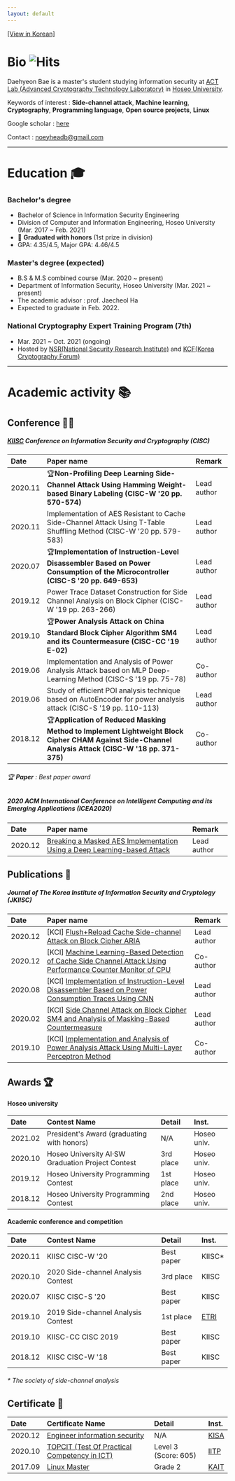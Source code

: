 ```yaml
---
layout: default
---
```


[[View in Korean]](./kor.html)

# Bio ![Hits](https://hits.seeyoufarm.com/api/count/incr/badge.svg?url=https%3A%2F%2Fnoeyheadb.github.io&count_bg=%23B2A972&title_bg=%23555555&icon=github.svg&icon_color=%23E7E7E7&title=hits&edge_flat=false)

Daehyeon Bae is a master's student studying information security at [ACT Lab (Advanced Cryptography Technology Laboratory)](https://act.hoseo.ac.kr) in [Hoseo University](https://www.hoseo.ac.kr/).

Keywords of interest : **Side-channel attack**, **Machine learning**, **Cryptography**, **Programming language**, **Open source projects**, **Linux**

Google scholar : [here](https://scholar.google.co.kr/citations?hl=ko&user=YbA4VC8AAAAJ)

Contact : noeyheadb@gmail.com

---

# Education 🎓

### Bachelor's degree

* Bachelor of Science in Information Security Engineering  
* Division of Computer and Information Engineering, Hoseo University (Mar. 2017 ~ Feb. 2021)  
* 👑 **Graduated with honors** (1st prize in division)
* GPA: 4.35/4.5, Major GPA: 4.46/4.5

### Master's degree (expected)

* B.S & M.S combined course (Mar. 2020 ~ present)
* Department of Information Security, Hoseo University (Mar. 2021 ~ present)
* The academic advisor : prof. Jaecheol Ha
* Expected to graduate in Feb. 2022.

### National Cryptography Expert Training Program (7th)
- Mar. 2021 ~ Oct. 2021 (ongoing)
- Hosted by [NSR(National Security Research Institute)](https://www.nst.re.kr/nst/about/03_12.jsp) and [KCF(Korea Cryptography Forum)](https://kcryptoforum.or.kr/)

* * *

# Academic activity 📚

## Conference 👨‍🏫

##### [KIISC](https://kiisc.or.kr/) Conference on Information Security and Cryptography (CISC)

| Date    | Paper name                                                                                                                                          | Remark       |
|:--------|:----------------------------------------------------------------------------------------------------------------------------------------------------|:-------------|
| 2020.11 | 🏆**Non-Profiling Deep Learning Side-Channel Attack Using Hamming Weight-based Binary Labeling (CISC-W '20 pp. 570-574)**                            | Lead author  |
| 2020.11 | Implementation of AES Resistant to Cache Side-Channel Attack Using T-Table Shuffling Method (CISC-W '20 pp. 579-583)                                | Lead author  |
| 2020.07 | 🏆**Implementation of Instruction-Level Disassembler Based on Power Consumption of the Microcontroller (CISC-S '20 pp. 649-653)**                    | Lead author  |
| 2019.12 | Power Trace Dataset Construction for Side Channel Analysis on Block Cipher (CISC-W '19 pp. 263-266)                                                 | Lead author  |
| 2019.10 | 🏆**Power Analysis Attack on China Standard Block Cipher Algorithm SM4 and its Countermeasure (CISC-CC '19 E-02)**                                   | Lead author  |
| 2019.06 | Implementation and Analysis of Power Analysis Attack based on MLP Deep-Learning Method (CISC-S '19 pp. 75-78)                                       | Co-author    |
| 2019.06 | Study of efficient POI analysis technique based on AutoEncoder for power analysis attack (CISC-S '19 pp. 110-113)                                   | Lead author  |
| 2018.12 | 🏆**Application of Reduced Masking Method to Implement Lightweight Block Cipher CHAM Against Side-Channel Analysis Attack (CISC-W '18 pp. 371-375)** | Co-author    |

###### 🏆 **Paper** : Best paper award

##### 2020 ACM International Conference on Intelligent Computing and its Emerging Applications (ICEA2020)

| Date    | Paper name                                                                                                         | Remark      |
|:--------|:-------------------------------------------------------------------------------------------------------------------|:------------|
| 2020.12 | [Breaking a Masked AES Implementation Using a Deep Learning-based Attack](https://doi.org/10.1145/3440943.3444724) | Lead author |

## Publications 📃

##### Journal of The Korea Institute of Information Security and Cryptology (JKIISC)

| Date    | Paper name                                                                                                                                                     | Remark       |
|:--------|:---------------------------------------------------------------------------------------------------------------------------------------------------------------|:-------------|
| 2020.12 | [KCI] [Flush+Reload Cache Side-channel Attack on Block Cipher ARIA](https://doi.org/10.13089/JKIISC.2020.30.6.1207)                                            | Lead author  |
| 2020.12 | [KCI] [Machine Learning-Based Detection of Cache Side Channel Attack Using Performance Counter Monitor of CPU](https://doi.org/10.13089/JKIISC.2020.30.6.1237) | Co-author    |
| 2020.08 | [KCI] [Implementation of Instruction-Level Disassembler Based on Power Consumption Traces Using CNN](https://doi.org/10.13089/JKIISC.2020.30.4.527)            | Lead author  |
| 2020.02 | [KCI] [Side Channel Attack on Block Cipher SM4 and Analysis of Masking-Based Countermeasure](https://doi.org/10.13089/JKIISC.2020.30.1.39)                     | Lead author  |
| 2019.10 | [KCI] [Implementation and Analysis of Power Analysis Attack Using Multi-Layer Perceptron Method](https://doi.org/10.13089/JKIISC.2019.29.5.997)                | Co-author    |

## Awards 🏆

#### Hoseo university

| Date    | Contest Name                                      | Detail        | Inst.       |
|:--------|:--------------------------------------------------|:--------------|:------------|
| 2021.02 | President's Award (graduating with honors)        | N/A           | Hoseo univ. |
| 2020.10 | Hoseo University AI·SW Graduation Project Contest | 3rd place     | Hoseo univ. |
| 2019.12 | Hoseo University Programming Contest              | 1st place     | Hoseo univ. |
| 2018.12 | Hoseo University Programming Contest              | 2nd place     | Hoseo univ. |

#### Academic conference and competition

| Date    | Contest Name                          | Detail        | Inst.                          |
|:--------|:--------------------------------------|:--------------|:-------------------------------|
| 2020.11 | KIISC CISC-W '20                      | Best paper    | KIISC*                         |
| 2020.10 | 2020 Side-channel Analysis Contest    | 3rd place     | KIISC                          |
| 2020.07 | KIISC CISC-S '20                      | Best paper    | KIISC                          |
| 2019.10 | 2019 Side-channel Analysis Contest    | 1st place     | [ETRI](https://www.etri.re.kr) |
| 2019.10 | KIISC-CC CISC 2019                    | Best paper    | KIISC                          |
| 2018.12 | KIISC CISC-W '18                      | Best paper    | KIISC                          |

###### * The society of side-channel analysis

## Certificate 📜

| Date    | Certificate Name                                                             | Detail                | Inst.                           |
|:--------|:-----------------------------------------------------------------------------|:----------------------|:--------------------------------|
| 2020.12 | [Engineer information security](https://kisq.or.kr/)                         | N/A                   | [KISA](https://www.kisa.or.kr)  |
| 2020.10 | [TOPCIT (Test Of Practical Competency in ICT)](https://www.topcit.or.kr/)    | Level 3 (Score: 605)  | [IITP](https://www.iitp.kr)     |
| 2017.09 | [Linux Master](https://www.ihd.or.kr/introducesubject1.do)                   | Grade 2               | [KAIT](https://www.kait.or.kr)  |

